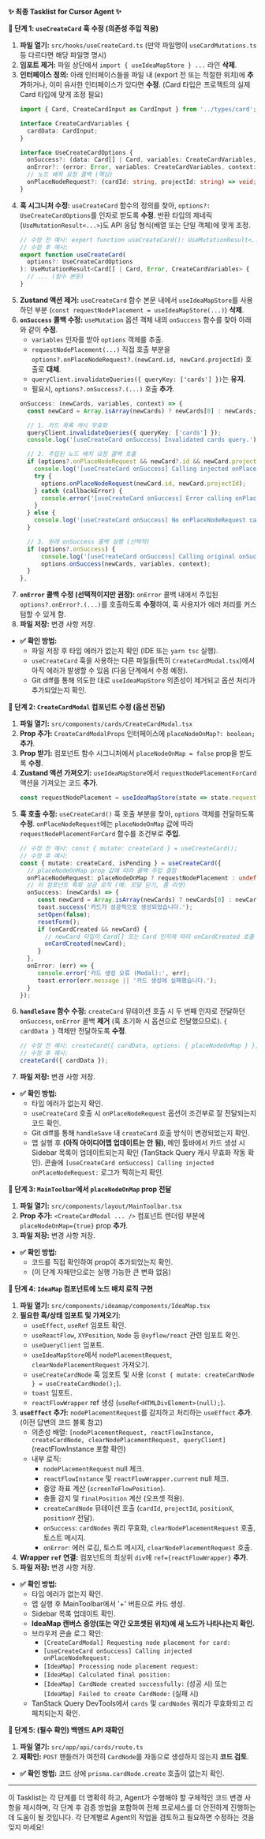 **✨ 최종 Tasklist for Cursor Agent ✨**

**📌 단계 1: `useCreateCard` 훅 수정 (의존성 주입 적용)**

1.  **파일 열기:** `src/hooks/useCreateCard.ts` (만약 파일명이 `useCardMutations.ts` 등 다르다면 해당 파일명 명시)
2.  **임포트 제거:** 파일 상단에서 `import { useIdeaMapStore } ...` 라인 **삭제**.
3.  **인터페이스 정의:** 아래 인터페이스들을 파일 내 (export 전 또는 적절한 위치)에 **추가**하거나, 이미 유사한 인터페이스가 있다면 **수정**. (Card 타입은 프로젝트의 실제 Card 타입에 맞게 조정 필요)
    ```typescript
    import { Card, CreateCardInput as CardInput } from '../types/card'; // 실제 Card 타입 경로 확인

    interface CreateCardVariables {
      cardData: CardInput;
    }

    interface UseCreateCardOptions {
      onSuccess?: (data: Card[] | Card, variables: CreateCardVariables, context: unknown) => void | Promise<unknown>;
      onError?: (error: Error, variables: CreateCardVariables, context: unknown) => void | Promise<unknown>;
      // 노드 배치 요청 콜백 (핵심)
      onPlaceNodeRequest?: (cardId: string, projectId: string) => void;
    }
    ```
4.  **훅 시그니처 수정:** `useCreateCard` 함수의 정의를 찾아, `options?: UseCreateCardOptions`를 인자로 받도록 **수정**. 반환 타입의 제네릭(`UseMutationResult<...>`)도 API 응답 형식(배열 또는 단일 객체)에 맞게 조정.
    ```typescript
    // 수정 전 예시: export function useCreateCard(): UseMutationResult<...> { ... }
    // 수정 후 예시:
    export function useCreateCard(
      options?: UseCreateCardOptions
    ): UseMutationResult<Card[] | Card, Error, CreateCardVariables> {
      // ... (함수 본문)
    }
    ```
5.  **Zustand 액션 제거:** `useCreateCard` 함수 본문 내에서 `useIdeaMapStore`를 사용하던 부분 (`const requestNodePlacement = useIdeaMapStore(...)`) **삭제**.
6.  **`onSuccess` 콜백 수정:** `useMutation` 옵션 객체 내의 `onSuccess` 함수를 찾아 아래와 같이 **수정**.
    *   `variables` 인자를 받아 `options` 객체를 추출.
    *   `requestNodePlacement(...)` 직접 호출 부분을 `options?.onPlaceNodeRequest?.(newCard.id, newCard.projectId)` 호출로 **대체**.
    *   `queryClient.invalidateQueries({ queryKey: ['cards'] })`는 **유지**.
    *   필요시, `options?.onSuccess?.(...)` 호출 **추가**.
    ```typescript
    onSuccess: (newCards, variables, context) => {
      const newCard = Array.isArray(newCards) ? newCards[0] : newCards; // API 응답 따라 조정

      // 1. 카드 목록 캐시 무효화
      queryClient.invalidateQueries({ queryKey: ['cards'] });
      console.log('[useCreateCard onSuccess] Invalidated cards query.');

      // 2. 주입된 노드 배치 요청 콜백 호출
      if (options?.onPlaceNodeRequest && newCard?.id && newCard.projectId) {
        console.log('[useCreateCard onSuccess] Calling injected onPlaceNodeRequest:', { cardId: newCard.id, projectId: newCard.projectId });
        try {
          options.onPlaceNodeRequest(newCard.id, newCard.projectId);
        } catch (callbackError) {
          console.error('[useCreateCard onSuccess] Error calling onPlaceNodeRequest:', callbackError);
        }
      } else {
        console.log('[useCreateCard onSuccess] No onPlaceNodeRequest callback provided or missing data for node placement.');
      }

      // 3. 원래 onSuccess 콜백 실행 (선택적)
      if (options?.onSuccess) {
          console.log('[useCreateCard onSuccess] Calling original onSuccess callback.');
          options.onSuccess(newCards, variables, context);
      }
    },
    ```
7.  **`onError` 콜백 수정 (선택적이지만 권장):** `onError` 콜백 내에서 주입된 `options?.onError?.(...)`를 호출하도록 **수정**하여, 훅 사용자가 에러 처리를 커스텀할 수 있게 함.
8.  **파일 저장:** 변경 사항 저장.

*   **✅ 확인 방법:**
    *   파일 저장 후 타입 에러가 없는지 확인 (IDE 또는 `yarn tsc` 실행).
    *   `useCreateCard` 훅을 사용하는 다른 파일들(특히 `CreateCardModal.tsx`)에서 아직 에러가 발생할 수 있음 (다음 단계에서 수정 예정).
    *   Git diff를 통해 의도한 대로 `useIdeaMapStore` 의존성이 제거되고 옵션 처리가 추가되었는지 확인.

**📌 단계 2: `CreateCardModal` 컴포넌트 수정 (옵션 전달)**

1.  **파일 열기:** `src/components/cards/CreateCardModal.tsx`
2.  **Prop 추가:** `CreateCardModalProps` 인터페이스에 `placeNodeOnMap?: boolean;` **추가**.
3.  **Prop 받기:** 컴포넌트 함수 시그니처에서 `placeNodeOnMap = false` prop을 받도록 **수정**.
4.  **Zustand 액션 가져오기:** `useIdeaMapStore`에서 `requestNodePlacementForCard` 액션을 가져오는 코드 **추가**.
    ```typescript
    const requestNodePlacement = useIdeaMapStore(state => state.requestNodePlacementForCard);
    ```
5.  **훅 호출 수정:** `useCreateCard()` 훅 호출 부분을 찾아, `options` 객체를 전달하도록 **수정**. `onPlaceNodeRequest`에는 `placeNodeOnMap` 값에 따라 `requestNodePlacementForCard` 함수를 조건부로 **주입**.
    ```typescript
    // 수정 전 예시: const { mutate: createCard } = useCreateCard();
    // 수정 후 예시:
    const { mutate: createCard, isPending } = useCreateCard({
      // placeNodeOnMap prop 값에 따라 콜백 주입 결정
      onPlaceNodeRequest: placeNodeOnMap ? requestNodePlacement : undefined,
      // 이 컴포넌트 특화 성공 로직 (예: 모달 닫기, 폼 리셋)
      onSuccess: (newCards) => {
         const newCard = Array.isArray(newCards) ? newCards[0] : newCards;
         toast.success('카드가 성공적으로 생성되었습니다.');
         setOpen(false);
         resetForm();
         if (onCardCreated && newCard) {
           // newCard 타입이 Card[] 또는 Card 인지에 따라 onCardCreated 호출 조정
           onCardCreated(newCard);
         }
      },
      onError: (err) => {
         console.error('카드 생성 오류 (Modal):', err);
         toast.error(err.message || '카드 생성에 실패했습니다.');
      }
    });
    ```
6.  **`handleSave` 함수 수정:** `createCard` 뮤테이션 호출 시 두 번째 인자로 전달하던 `onSuccess`, `onError` 콜백 **제거** (훅 초기화 시 옵션으로 전달했으므로). `{ cardData }` 객체만 전달하도록 **수정**.
    ```typescript
    // 수정 전 예시: createCard({ cardData, options: { placeNodeOnMap } }, { onSuccess: ..., onError: ... });
    // 수정 후 예시:
    createCard({ cardData });
    ```
7.  **파일 저장:** 변경 사항 저장.

*   **✅ 확인 방법:**
    *   타입 에러가 없는지 확인.
    *   `useCreateCard` 호출 시 `onPlaceNodeRequest` 옵션이 조건부로 잘 전달되는지 코드 확인.
    *   Git diff를 통해 `handleSave` 내 `createCard` 호출 방식이 변경되었는지 확인.
    *   앱 실행 후 **(아직 아이디어맵 업데이트는 안 됨)**, 메인 툴바에서 카드 생성 시 Sidebar 목록이 업데이트되는지 확인 (TanStack Query 캐시 무효화 작동 확인). 콘솔에 `[useCreateCard onSuccess] Calling injected onPlaceNodeRequest:` 로그가 찍히는지 확인.

**📌 단계 3: `MainToolbar`에서 `placeNodeOnMap` prop 전달**

1.  **파일 열기:** `src/components/layout/MainToolbar.tsx`
2.  **Prop 추가:** `<CreateCardModal ... />` 컴포넌트 렌더링 부분에 `placeNodeOnMap={true}` prop **추가**.
3.  **파일 저장:** 변경 사항 저장.

*   **✅ 확인 방법:**
    *   코드를 직접 확인하여 prop이 추가되었는지 확인.
    *   (이 단계 자체만으로는 실행 가능한 큰 변화 없음)

**📌 단계 4: `IdeaMap` 컴포넌트에 노드 배치 로직 구현**

1.  **파일 열기:** `src/components/ideamap/components/IdeaMap.tsx`
2.  **필요한 훅/상태 임포트 및 가져오기:**
    *   `useEffect`, `useRef` 임포트 확인.
    *   `useReactFlow`, `XYPosition`, `Node` 등 `@xyflow/react` 관련 임포트 확인.
    *   `useQueryClient` 임포트.
    *   `useIdeaMapStore`에서 `nodePlacementRequest`, `clearNodePlacementRequest` 가져오기.
    *   `useCreateCardNode` 훅 임포트 및 사용 (`const { mutate: createCardNode } = useCreateCardNode();`).
    *   `toast` 임포트.
    *   `reactFlowWrapper` ref 생성 (`useRef<HTMLDivElement>(null);`).
3.  **`useEffect` 추가:** `nodePlacementRequest`를 감지하고 처리하는 `useEffect` **추가**. (이전 답변의 코드 블록 참고)
    *   의존성 배열: `[nodePlacementRequest, reactFlowInstance, createCardNode, clearNodePlacementRequest, queryClient]` (reactFlowInstance 포함 확인)
    *   내부 로직:
        *   `nodePlacementRequest` null 체크.
        *   `reactFlowInstance` 및 `reactFlowWrapper.current` null 체크.
        *   중앙 좌표 계산 (`screenToFlowPosition`).
        *   충돌 감지 및 `finalPosition` 계산 (오프셋 적용).
        *   `createCardNode` 뮤테이션 호출 (`cardId`, `projectId`, `positionX`, `positionY` 전달).
        *   `onSuccess`: `cardNodes` 쿼리 무효화, `clearNodePlacementRequest` 호출, 토스트 메시지.
        *   `onError`: 에러 로깅, 토스트 메시지, `clearNodePlacementRequest` 호출.
4.  **Wrapper `ref` 연결:** 컴포넌트의 최상위 `div`에 `ref={reactFlowWrapper}` **추가**.
5.  **파일 저장:** 변경 사항 저장.

*   **✅ 확인 방법:**
    *   타입 에러가 없는지 확인.
    *   앱 실행 후 MainToolbar에서 '+' 버튼으로 카드 생성.
    *   Sidebar 목록 업데이트 확인.
    *   **IdeaMap 캔버스 중앙(또는 약간 오프셋된 위치)에 새 노드가 나타나는지 확인.**
    *   브라우저 콘솔 로그 확인:
        *   `[CreateCardModal] Requesting node placement for card:`
        *   `[useCreateCard onSuccess] Calling injected onPlaceNodeRequest:`
        *   `[IdeaMap] Processing node placement request:`
        *   `[IdeaMap] Calculated final position:`
        *   `[IdeaMap] CardNode created successfully:` (성공 시) 또는 `[IdeaMap] Failed to create CardNode:` (실패 시)
    *   TanStack Query DevTools에서 `cards` 및 `cardNodes` 쿼리가 무효화되고 리페치되는지 확인.

**📌 단계 5: (필수 확인) 백엔드 API 재확인**

1.  **파일 열기:** `src/app/api/cards/route.ts`
2.  **재확인:** `POST` 핸들러가 여전히 `CardNode`를 자동으로 생성하지 않는지 **코드 검토**.

*   **✅ 확인 방법:** 코드 상에 `prisma.cardNode.create` 호출이 없는지 확인.

---

이 Tasklist는 각 단계를 더 명확히 하고, Agent가 수행해야 할 구체적인 코드 변경 사항을 제시하며, 각 단계 후 검증 방법을 포함하여 전체 프로세스를 더 안전하게 진행하는 데 도움이 될 것입니다. 각 단계별로 Agent의 작업을 검토하고 필요하면 수정하는 것을 잊지 마세요!